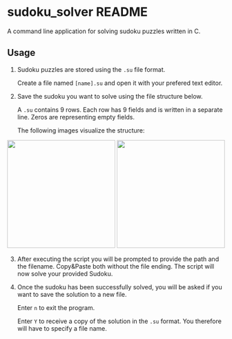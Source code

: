 # sudoku_solver README

A command line application for solving sudoku puzzles written in C.

## Usage

1. Sudoku puzzles are stored using the `.su` file format.

   Create a file named `[name].su` and open it with your prefered text editor.
2. Save the sudoku you want to solve using the file structure below.

   A `.su` contains 9 rows. Each row has 9 fields and is written in a separate line. Zeros are representing empty
   fields.

   The following images visualize the structure:

<p float="left">
  <img src="https://user-images.githubusercontent.com/98170949/154613964-cd23f411-a3c3-43d8-9552-6e65671c0c57.png" width="250" height="250">
  <img src="https://user-images.githubusercontent.com/98170949/154614494-a483d31d-d8b0-4c7f-89e9-44681bb31949.png" width="250" height="250">
</p>

3. After executing the script you will be prompted to provide the path and the filename. Copy&Paste both without the file
ending. The script will now solve your provided Sudoku.
4. Once the sudoku has been successfully solved, you will be asked if you want to save the solution to a new file.

    Enter `n` to exit the program.

    Enter `Y` to receive a copy of the solution in the `.su` format. You therefore will have to specify a file name.
